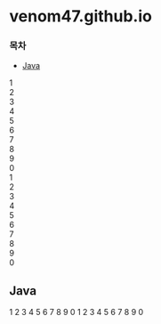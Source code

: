 # venom47.github.io

### 목차
* [Java](#java)


1  
2  
3  
4  
5  
6  
7  
8  
9  
0  
1  
2  
3  
4  
5  
6  
7  
8  
9  
0  
## Java
1
2
3
4
5
6
7
8
9
0
1
2
3
4
5
6
7
8
9
0
